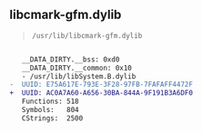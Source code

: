 ## libcmark-gfm.dylib

> `/usr/lib/libcmark-gfm.dylib`

```diff

   __DATA_DIRTY.__bss: 0xd0
   __DATA_DIRTY.__common: 0x10
   - /usr/lib/libSystem.B.dylib
-  UUID: E75A617E-793E-3F28-97FB-7FAFAFF4472F
+  UUID: AC0A7A60-A656-30BA-844A-9F191B3A6DF0
   Functions: 518
   Symbols:   804
   CStrings:  2500

```
